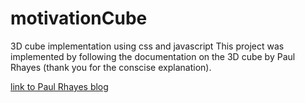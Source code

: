 # motivationCube
3D cube implementation using css and javascript
This project was implemented by following the documentation
on the 3D cube by Paul Rhayes (thank you for the conscise explanation).

[link to Paul Rhayes blog](http://paulrhayes.com/2009-07/animated-css3-cube-interface-using-3d-transforms/)
